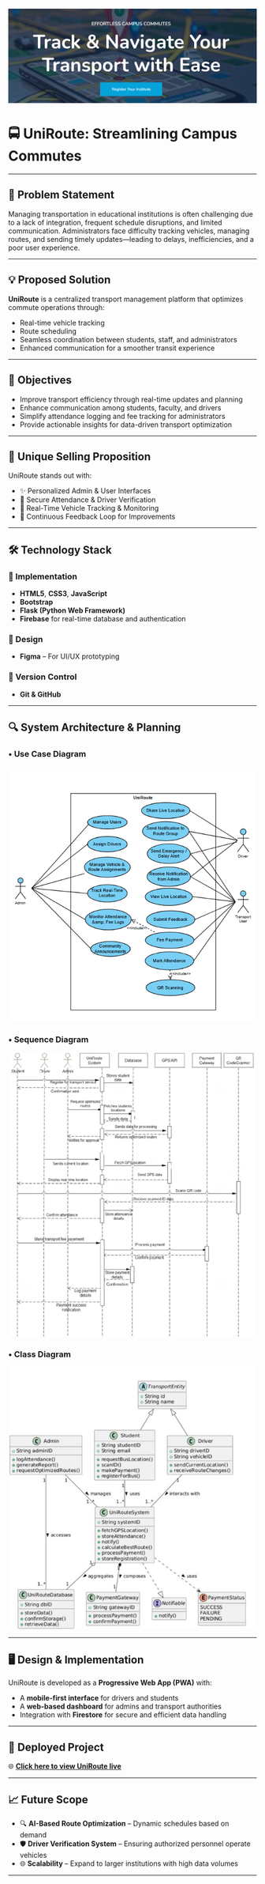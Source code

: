 ![UniRoute Banner](img/banner.png)

# 🚍 UniRoute: Streamlining Campus Commutes

---

## 🧩 Problem Statement

Managing transportation in educational institutions is often challenging due to a lack of integration, frequent schedule disruptions, and limited communication. Administrators face difficulty tracking vehicles, managing routes, and sending timely updates—leading to delays, inefficiencies, and a poor user experience.

---

## 💡 Proposed Solution

**UniRoute** is a centralized transport management platform that optimizes commute operations through:
- Real-time vehicle tracking
- Route scheduling
- Seamless coordination between students, staff, and administrators
- Enhanced communication for a smoother transit experience

---

## 🎯 Objectives

- Improve transport efficiency through real-time updates and planning
- Enhance communication among students, faculty, and drivers
- Simplify attendance logging and fee tracking for administrators
- Provide actionable insights for data-driven transport optimization

---

## 🌟 Unique Selling Proposition

UniRoute stands out with:
- ✨ Personalized Admin & User Interfaces
- 🔐 Secure Attendance & Driver Verification
- 📡 Real-Time Vehicle Tracking & Monitoring
- 🔄 Continuous Feedback Loop for Improvements

---

## 🛠️ Technology Stack

### 🔧 Implementation
- **HTML5**, **CSS3**, **JavaScript**
- **Bootstrap**
- **Flask (Python Web Framework)**
- **Firebase** for real-time database and authentication

### 🎨 Design
- **Figma** – For UI/UX prototyping

### 📁 Version Control
- **Git & GitHub**

---

## 🔍 System Architecture & Planning

### • Use Case Diagram
![Use Case Diagram](img/usecaseDiag.png)

### • Sequence Diagram
![Sequence Diagram](img/sequenceDiag.png)

### • Class Diagram
![Class Diagram](img/classDiag.png)




---

## 🖥️ Design & Implementation

UniRoute is developed as a **Progressive Web App (PWA)** with:
- A **mobile-first interface** for drivers and students
- A **web-based dashboard** for admins and transport authorities
- Integration with **Firestore** for secure and efficient data handling

---

## 🚀 Deployed Project

🌐 **[Click here to view UniRoute live](https://uniroute-software.onrender.com/)**  

---

## 📈 Future Scope

- 🔍 **AI-Based Route Optimization** – Dynamic schedules based on demand
- 🛡️ **Driver Verification System** – Ensuring authorized personnel operate vehicles
- 🌐 **Scalability** – Expand to larger institutions with high data volumes

---



